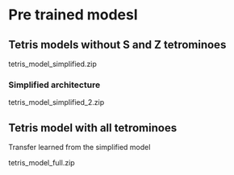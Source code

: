 # Pre trained modesl

## Tetris models without S and Z tetrominoes

tetris_model_simplified.zip

### Simplified architecture

tetris_model_simplified_2.zip

## Tetris model with all tetrominoes

Transfer learned from the simplified model

tetris_model_full.zip
